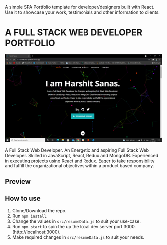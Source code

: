 

A simple SPA Portfolio template for developer/designers built with React. Use it to showcase your work, testimonials and other information to clients.


<h1>A FULL STACK WEB DEVELOPER PORTFOLIO</h1>

<img src="/Screenshot (98).png" alt=""/>

<p>A Full Stack Web Developer. An Energetic and aspiring Full Stack Web Developer. Skilled in JavaScript, React, Redux and MongoDB. Experienced in executing projects using React and Redux. Eager to take responsibility and fulfill the organizational objectives within a product based company.
</p>


## Preview


## How to use
1. Clone/Download the repo.
2. Run  ``` npm install ```.
3. Change the values in ```src/resumeData.js``` to suit your use-case.
4. Run ```npm start``` to spin the up the local dev server port 3000.(http://localhost:3000).
5. Make required changes in ```src/resumeData.js``` to suit your needs.

